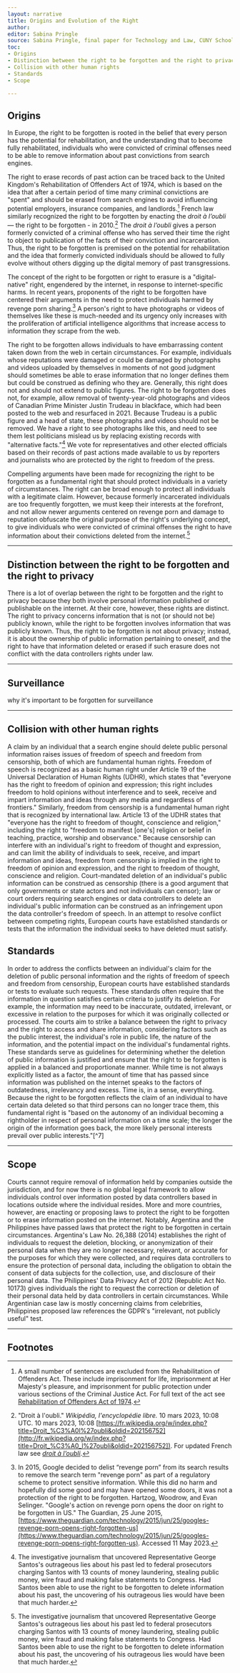 ```yaml
---
layout: narrative
title: Origins and Evolution of the Right
author:
editor: Sabina Pringle
source: Sabina Pringle, final paper for Technology and Law, CUNY School of Law, May 2023
toc:
- Origins
- Distinction between the right to be forgotten and the right to privacy
- Collision with other human rights
- Standards
- Scope

---
```


## Origins

In Europe, the right to be forgotten is rooted in the belief that every person has the potential for rehabilitation, and the understanding that to become fully rehabilitated, individuals who were convicted of criminal offenses need to be able to remove information about past convictions from search engines.

The right to erase records of past action can be traced back to the United Kingdom's Rehabilitation of Offenders Act of 1974, which is based on the idea that after a certain period of time many criminal convictions are "spent" and should be erased from search engines to avoid influencing potential employers, insurance companies, and landlords.[^3] French law similarly recognized the right to be forgotten by enacting the *droit à l’oubli* — the right to be forgotten - in 2010.[^4] The *droit à l’oubli* gives a person formerly convicted of a criminal offense who has served their time the right to object to publication of the facts of their conviction and incarceration. Thus, the right to be forgotten is premised on the potential for rehabilitation and the idea that formerly convicted individuals should be allowed to fully evolve without others digging up the digital memory of past transgressions.

The concept of the right to be forgotten or right to erasure is a "digital-native" right, engendered by the internet, in response to internet-specific harms. In recent years, proponents of the right to be forgotten have centered their arguments in the need to protect individuals harmed by revenge porn sharing.[^5] A person's right to have photographs or videos of themselves like these is much-needed and its urgency only increases with the proliferation of artificial intelligence algorithms that increase access to information they scrape from the web.

The right to be forgotten allows individuals to have embarrassing content taken down from the web in certain circumstances. For example, individuals whose reputations were damaged or could be damaged by photographs and videos uploaded by themselves in moments of not good judgment should sometimes be able to erase information that no longer defines them but could be construed as defining who they are. Generally, this right does not and should not extend to public figures. The right to be forgotten does not, for example, allow removal of twenty-year-old photographs and videos of Canadian Prime Minister Justin Trudeau in blackface, which had been posted to the web and resurfaced in 2021. Because Trudeau is a public figure and a head of state, these photographs and videos should not be removed. We have a right to see photographs like this, and need to see them lest politicians mislead us by replacing existing records with "alternative facts."[^6] We vote for representatives and other elected officials based on their records of past actions made available to us by reporters and journalists who are protected by the right to freedom of the press.

Compelling arguments have been made for recognizing the right to be forgotten as a fundamental right that should protect individuals in a variety of circumstances. The right can be broad enough to protect all individuals with a legitimate claim. However, because formerly incarcerated individuals are too frequently forgotten, we must keep their interests at the forefront, and not allow newer arguments centered on revenge porn and damage to reputation obfuscate the original purpose of the right's underlying concept, to give individuals who were convicted of criminal offenses the right to have information about their convictions deleted from the internet.[^6]

[^3]:A small number of sentences are excluded from the Rehabilitation of Offenders Act. These include imprisonment for life, imprisonment at Her Majesty's pleasure, and imprisonment for public protection under various sections of the Criminal Justice Act. For full text of the act see [Rehabilitation of Offenders Act of 1974](https://www.legislation.gov.uk/ukpga/1974/53).

[^4]:"Droit à l'oubli." *Wikipédia, l'encyclopédie libre.* 10 mars 2023, 10:08 UTC. 10 mars 2023, 10:08 [https://fr.wikipedia.org/w/index.php?title=Droit_%C3%A0l%27oubli&oldid=202156752](http://fr.wikipedia.org/w/index.php?title=Droit_%C3%A0_l%27oubli&oldid=202156752]). For updated French law see [*droit à l’oubli*](https://www.studocu.com/fr/document/universite-studocu-fr/droit-francais/fiche-juridique-droit-a-loubli/24004814).  

[^5]:In 2015, Google decided to delist “revenge porn” from its search results to remove the search term "revenge porn" as part of a regulatory scheme to protect sensitive information. While this  did no harm and hopefully did some good and may have opened some doors, it was not a protection of the right to be forgotten. Hartzog, Woodrow, and Evan Selinger. "Google's action on revenge porn opens the door on right to be forgotten in US." The Guardian, 25 June 2015, [https://www.theguardian.com/technology/2015/jun/25/googles-revenge-porn-opens-right-forgotten-us](https://www.theguardian.com/technology/2015/jun/25/googles-revenge-porn-opens-right-forgotten-us). Accessed 11 May 2023.

[^6]:The investigative journalism that uncovered Representative George Santos's outrageous lies about his past led to federal prosecutors charging Santos with 13 counts of money laundering, stealing public money, wire fraud and making false statements to Congress. Had Santos been able to use the right to be forgotten to delete information about his past, the uncovering of his outrageous lies would have been that much harder.

---

## Distinction between the right to be forgotten and the right to privacy

There is a lot of overlap between the right to be forgotten and the right to privacy because they both involve personal information published or publishable on the internet. At their core, however, these rights are distinct. The right to privacy concerns information that is not (or should not be) publicly known, while the right to be forgotten involves information that was publicly known. Thus, the right to be forgotten is not about privacy; instead, it is about the ownership of public information pertaining to oneself, and the right to have that information deleted or erased if such erasure does not conflict with the data controllers rights under law.

---

## Surveillance

why it's important to be forgotten for surveillance 

---

## Collision with other human rights

A claim by an individual that a search engine should delete public personal information raises issues of freedom of speech and freedom from censorship, both of which are fundamental human rights. Freedom of speech is recognized as a basic human right under Article 19 of the Universal Declaration of Human Rights (UDHR), which states that "everyone has the right to freedom of opinion and expression; this right includes freedom to hold opinions without interference and to seek, receive and impart information and ideas through any media and regardless of frontiers." Similarly, freedom from censorship is a fundamental human right that is recognized by international law. Article 13 of the UDHR states that "everyone has the right to freedom of thought, conscience and religion," including the right to "freedom to manifest [one's] religion or belief in teaching, practice, worship and observance." Because censorship can interfere with an individual's right to freedom of thought and expression, and can limit the ability of individuals to seek, receive, and impart information and ideas, freedom from censorship is implied in the right to freedom of opinion and expression, and the right to freedom of thought, conscience and religion. Court-mandated deletion of an individual's public information can be construed as censorship (there is a good argument that only governments or state actors and not individuals can censor); law or court orders requiring search engines or data controllers to delete an individual's public information can be construed as an infringement upon the data controller's freedom of speech. In an attempt to resolve conflict between competing rights, European courts have established standards or tests that the information the individual seeks to have deleted must satisfy.   


## Standards

In order to address the conflicts between an individual's claim for the deletion of public personal information and the rights of freedom of speech and freedom from censorship, European courts have established standards or tests to evaluate such requests. These standards often require that the information in question satisfies certain criteria to justify its deletion. For example, the information may need to be inaccurate, outdated, irrelevant, or excessive in relation to the purposes for which it was originally collected or processed. The courts aim to strike a balance between the right to privacy and the right to access and share information, considering factors such as the public interest, the individual's role in public life, the nature of the information, and the potential impact on the individual's fundamental rights. These standards serve as guidelines for determining whether the deletion of public information is justified and ensure that the right to be forgotten is applied in a balanced and proportionate manner. While time is not always explicitly listed as a factor, the amount of time that has passed since information was published on the internet speaks to the factors of outdatedness, irrelevancy and excess. Time is, in a sense, everything. Because the right to be forgotten reflects the claim of an individual to have certain data deleted so that third persons can no longer trace them, this fundamental right is "based on the autonomy of an individual becoming a rightholder in respect of personal information on a time scale; the longer the origin of the information goes back, the more likely personal interests prevail over public interests."[^7]

---

## Scope

Courts cannot require removal of information held by companies outside the jurisdiction, and for now there is no global legal framework to allow individuals control over information posted by data controllers based in locations outside where the individual resides. More and more countries, however, are enacting or proposing laws to protect the right to be forgotten or to erase information posted on the internet. Notably, Argentina and the Philippines have passed laws that protect the right to be forgotten in certain circumstances. Argentina's Law No. 26,388 (2014) establishes the right of individuals to request the deletion, blocking, or anonymization of their personal data when they are no longer necessary, relevant, or accurate for the purposes for which they were collected, and requires data controllers to ensure the protection of personal data, including the obligation to obtain the consent of data subjects for the collection, use, and disclosure of their personal data. The Philippines' Data Privacy Act of 2012 (Republic Act No. 10173) gives individuals the right to request the correction or deletion of their personal data held by data controllers in certain circumstances. While Argentinian case law is mostly concerning claims from celebrities, Philippines proposed law references the GDPR's "irrelevant, not publicly useful" test.

[^5]:For example, in the wake of *Google v Spain*, which I discuss in the "Europe" section of this paper, a wave of lawsuits demanding data removal were brought before Argentina's court. 200 of these were lawsuits brought by celebrities (nearly all represented by the same lawyer) against Google and Yahoo search engines, where actresses, models and athletes demanded removal of Internet search results and links to photographs. Carter, Edward L. "Argentina's Right to be Forgotten." Emory International Law Review, vol. 27, 2013, pp. 23-41.[https://scholarlycommons.law.emory.edu/eilr/vol27/iss1/3](https://scholarlycommons.law.emory.edu/eilr/vol27/iss1/3)

[^6]:My concern that the original purpose of the right risks being eclipsed is an impression I got from reading research and law review articles while writing this paper.

---

## Footnotes
